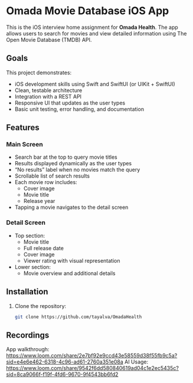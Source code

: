 # Omada Movie Database iOS App

This is the iOS interview home assignment for **Omada Health**. The app allows users to search for movies and view detailed information using The Open Movie Database (TMDB) API.

## Goals

This project demonstrates:

- iOS development skills using Swift and SwiftUI (or UIKit + SwiftUI)
- Clean, testable architecture
- Integration with a REST API
- Responsive UI that updates as the user types
- Basic unit testing, error handling, and documentation

## Features

### Main Screen
- Search bar at the top to query movie titles
- Results displayed dynamically as the user types
- “No results” label when no movies match the query
- Scrollable list of search results
- Each movie row includes:
  - Cover image
  - Movie title
  - Release year
- Tapping a movie navigates to the detail screen

### Detail Screen
- Top section:
  - Movie title
  - Full release date
  - Cover image
  - Viewer rating with visual representation
- Lower section:
  - Movie overview and additional details

## Installation

1. Clone the repository:
   ```bash
   git clone https://github.com/tayalva/OmadaHealth

## Recordings

App walkthrough: https://www.loom.com/share/2e7bf92e9ccd43e58559d38f55fb9c5a?sid=e4e6e462-6318-4c96-ad61-2760a351e08a
AI Usage: https://www.loom.com/share/9542f6dd580840619ad04c1e2ec5435c?sid=8ca9066f-f19f-4fd6-9670-9f4543bb6fd2
